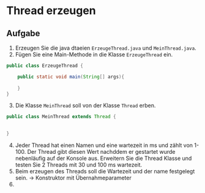 # Thread erzeugen

## Aufgabe
1. Erzeugen Sie die java dtaeien `ErzeugeThread.java` und `MeinThread.java`.
2. Fügen Sie eine Main-Methode in die Klasse `ErzeugeThread` ein.
````java
public class ErzeugeThread {

    public static void main(String[] args){
        
    }
}
````
3. Die Klasse `MeinThread` soll von der Klasse `Thread` erben.
````java
public class MeinThread extends Thread {

    
}
````
4. Jeder Thread hat einen Namen und eine wartezeit in ms und zählt von 1-100. Der Thread gibt diesen Wert nachddem er gestartet wurde 
nebenläufig auf der Konsole aus. 
Erweitern Sie die Thread Klasse und testen Sie 2 Threads mit 30 und 100 ms wartezeit.
5. Beim erzeugen des Threads soll die Wartezeit und der name festgelegt sein. -> Konstruktor mit Übernahmeparameter 
6. 